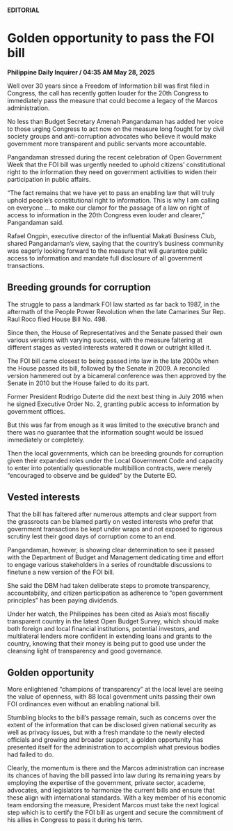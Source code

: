 **EDITORIAL**

# Golden opportunity to pass the FOI bill

****Philippine Daily Inquirer / 04:35 AM May 28, 2025****

Well over 30 years since a Freedom of Information bill was first filed in Congress, the call has recently gotten louder for the 20th Congress to immediately pass the measure that could become a legacy of the Marcos administration.

No less than Budget Secretary Amenah Pangandaman has added her voice to those urging Congress to act now on the measure long fought for by civil society groups and anti-corruption advocates who believe it would make government more transparent and public servants more accountable.

Pangandaman stressed during the recent celebration of Open Government Week that the FOI bill was urgently needed to uphold citizens’ constitutional right to the information they need on government activities to widen their participation in public affairs.

“The fact remains that we have yet to pass an enabling law that will truly uphold people’s constitutional right to information. This is why I am calling on everyone … to make our clamor for the passage of a law on right of access to information in the 20th Congress even louder and clearer,” Pangandaman said.

Rafael Ongpin, executive director of the influential Makati Business Club, shared Pangandaman’s view, saying that the country’s business community was eagerly looking forward to the measure that will guarantee public access to information and mandate full disclosure of all government transactions.

## Breeding grounds for corruption

The struggle to pass a landmark FOI law started as far back to 1987, in the aftermath of the People Power Revolution when the late Camarines Sur Rep. Raul Roco filed House Bill No. 498.

Since then, the House of Representatives and the Senate passed their own various versions with varying success, with the measure faltering at different stages as vested interests watered it down or outright killed it.

The FOI bill came closest to being passed into law in the late 2000s when the House passed its bill, followed by the Senate in 2009. A reconciled version hammered out by a bicameral conference was then approved by the Senate in 2010 but the House failed to do its part.

Former President Rodrigo Duterte did the next best thing in July 2016 when he signed Executive Order No. 2, granting public access to information by government offices.

But this was far from enough as it was limited to the executive branch and there was no guarantee that the information sought would be issued immediately or completely.

Then the local governments, which can be breeding grounds for corruption given their expanded roles under the Local Government Code and capacity to enter into potentially questionable multibillion contracts, were merely “encouraged to observe and be guided” by the Duterte EO.

## Vested interests

That the bill has faltered after numerous attempts and clear support from the grassroots can be blamed partly on vested interests who prefer that government transactions be kept under wraps and not exposed to rigorous scrutiny lest their good days of corruption come to an end.

Pangandaman, however, is showing clear determination to see it passed with the Department of Budget and Management dedicating time and effort to engage various stakeholders in a series of roundtable discussions to finetune a new version of the FOI bill.

She said the DBM had taken deliberate steps to promote transparency, accountability, and citizen participation as adherence to “open government principles” has been paying dividends.

Under her watch, the Philippines has been cited as Asia’s most fiscally transparent country in the latest Open Budget Survey, which should make both foreign and local financial institutions, potential investors, and multilateral lenders more confident in extending loans and grants to the country, knowing that their money is being put to good use under the cleansing light of transparency and good governance.

## Golden opportunity

More enlightened “champions of transparency” at the local level are seeing the value of openness, with 88 local government units passing their own FOI ordinances even without an enabling national bill.

Stumbling blocks to the bill’s passage remain, such as concerns over the extent of the information that can be disclosed given national security as well as privacy issues, but with a fresh mandate to the newly elected officials and growing and broader support, a golden opportunity has presented itself for the administration to accomplish what previous bodies had failed to do.

Clearly, the momentum is there and the Marcos administration can increase its chances of having the bill passed into law during its remaining years by employing the expertise of the government, private sector, academe, advocates, and legislators to harmonize the current bills and ensure that these align with international standards. With a key member of his economic team endorsing the measure, President Marcos must take the next logical step which is to certify the FOI bill as urgent and secure the commitment of his allies in Congress to pass it during his term.